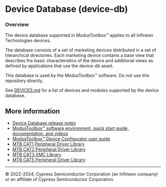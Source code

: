 # Device Database (device-db)

### Overview
The device database supported in ModusToolbox™ applies to all Infineon Technologies devices.

The database consists of a set of marketing devices distributed in a set of hierarchical directories.
Each marketing device contains a base view that describes the basic characteristics of the device and additional views as defined by applications that use the device-db asset.

This database is used by the ModusToolbox™ software. Do not use this repository directly.

See [DEVICES.md](./DEVICES.md) for a list of devices and modules supported by the device database.

## More information

- [Device Database release notes](./RELEASE.md)
- [ModusToolbox™ software environment, quick start guide, documentation, and videos](https://www.infineon.com/cms/en/design-support/tools/sdk/modustoolbox-software)
- [ModusToolbox™ Device Configurator user guide](https://www.infineon.com/ModusToolboxDeviceConfig)
- [MTB CAT1 Peripheral Driver Library](https://github.com/Infineon/mtb-pdl-cat1)
- [MTB CAT2 Peripheral Driver Library](https://github.com/Infineon/mtb-pdl-cat2)
- [MTB CAT3 XMC Library](https://github.com/Infineon/mtb-xmclib-cat3)
- [MTB CAT5 Peripheral Driver Library](https://github.com/Infineon/mtb-pdl-cat5)

---
© 2022-2024, Cypress Semiconductor Corporation (an Infineon company) or an affiliate of Cypress Semiconductor Corporation.
